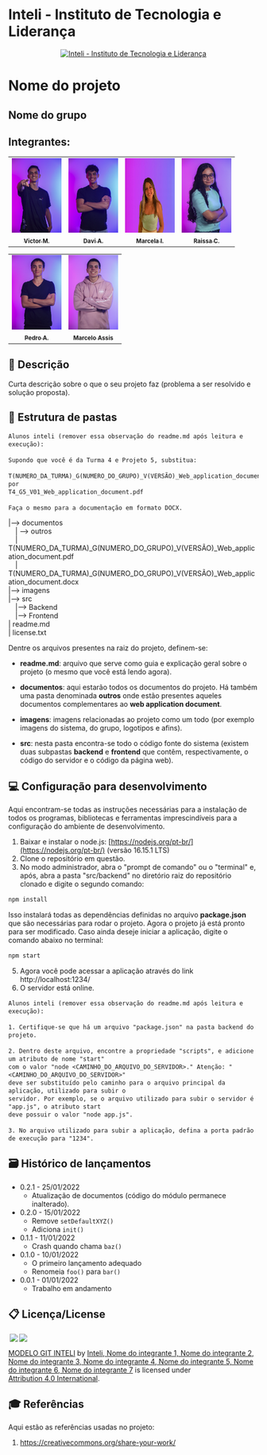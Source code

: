 # Inteli - Instituto de Tecnologia e Liderança 

<p align="center">
<a href= "https://www.inteli.edu.br/"><img src="https://www.inteli.edu.br/wp-content/uploads/2021/08/20172028/marca_1-2.png" alt="Inteli - Instituto de Tecnologia e Liderança" border="0"></a>
</p>

# Nome do projeto

## Nome do grupo

## Integrantes: 
<div align="center">
  <table>
    <tr>
      <td align="center"><a href="https://www.linkedin.com/in/victor-marques-profile/"><img src="./imagens/equipe/victor.jpg" alt="" width="100px;"/><br><sub><b>Victor M.</b></sub></a> <br></td>
      <td align="center"><a href="https://www.linkedin.com/in/davi-arantes-308949264/"><img src="./imagens/equipe/davi.jpg" alt="" width="100px;"><br><sub><b>Davi A.</b></sub></a></td>
      <td align="center"><a href="https://www.linkedin.com/in/marcela-issa-838674268/"><img src="./imagens/equipe/marcela.jpg" alt="" width="100px;"  height="150px"><br><sub><b>Marcela I.</b></sub></a></td>
      <td align="center"><a href="https://www.linkedin.com/in/raissa-moraes-a89179264/"><img src="./imagens/equipe/raissa.jpg" alt="" width="100px;"><br><sub><b>Raissa C.</b></sub></a></td>
    </tr>
  </table>
</div>

<div align="center">
  <table>
    <tr>
      <td align="center"><a href="https://www.linkedin.com/in/pedro-auler-a3b23021a/"><img src="./imagens/equipe/pedro.jpg" alt="" width="100px;"/><br><sub><b>Pedro A.</b></sub></a> <br></td>
      <td align="center"><a href="https://www.linkedin.com/in/marcelomiguelassis/"><img src="./imagens/equipe/marcelo.jpg" alt="" width="100px;"><br><sub><b>Marcelo Assis</b></sub></a></td>
    </tr>
  </table>
</div>

## 📝 Descrição

Curta descrição sobre o que o seu projeto faz (problema a ser resolvido e solução proposta).

## 📁 Estrutura de pastas

```
Alunos inteli (remover essa observação do readme.md após leitura e execução):

Supondo que você é da Turma 4 e Projeto 5, substitua:

T(NUMERO_DA_TURMA)_G(NUMERO_DO_GRUPO)_V(VERSÃO)_Web_application_document.pdf
por
T4_G5_V01_Web_application_document.pdf

Faça o mesmo para a documentação em formato DOCX.
```

|--> documentos<br>
  &emsp;| --> outros <br>
  &emsp;| T(NUMERO_DA_TURMA)_G(NUMERO_DO_GRUPO)_V(VERSÃO)_Web_application_document.pdf<br>
  &emsp;| T(NUMERO_DA_TURMA)_G(NUMERO_DO_GRUPO)_V(VERSÃO)_Web_application_document.docx<br>
|--> imagens<br>
|--> src<br>
  &emsp;|--> Backend<br>
  &emsp;|--> Frontend<br>
| readme.md<br>
| license.txt

Dentre os arquivos presentes na raiz do projeto, definem-se:

- <b>readme.md</b>: arquivo que serve como guia e explicação geral sobre o projeto (o mesmo que você está lendo agora).

- <b>documentos</b>: aqui estarão todos os documentos do projeto. Há também uma pasta denominada <b>outros</b> onde estão presentes aqueles documentos complementares ao <b>web application document</b>.

- <b>imagens</b>: imagens relacionadas ao projeto como um todo (por exemplo imagens do sistema, do grupo, logotipos e afins).

- <b>src</b>: nesta pasta encontra-se todo o código fonte do sistema (existem duas subpastas <b>backend</b> e <b>frontend</b> que contêm, respectivamente, o código do servidor e o código da página web).

## 💻 Configuração para desenvolvimento

Aqui encontram-se todas as instruções necessárias para a instalação de todos os programas, bibliotecas e ferramentas imprescindíveis para a configuração do ambiente de desenvolvimento.

1.  Baixar e instalar o node.js:  [https://nodejs.org/pt-br/](https://nodejs.org/pt-br/) (versão 16.15.1 LTS)
2. Clone o repositório em questão.
3.  No modo administrador, abra o "prompt de comando" ou o "terminal" e, após,  abra a pasta "src/backend" no diretório raiz do repositório clonado e digite o segundo comando:

```sh
npm install
```

Isso instalará todas as dependências definidas no arquivo <b>package.json</b> que são necessárias para rodar o projeto. Agora o projeto já está pronto para ser modificado. Caso ainda deseje iniciar a aplicação, digite o comando abaixo no terminal:

```sh
npm start
```
5. Agora você pode acessar a aplicação através do link http://localhost:1234/
6. O servidor está online.


```
Alunos inteli (remover essa observação do readme.md após leitura e execução):

1. Certifique-se que há um arquivo "package.json" na pasta backend do projeto.

2. Dentro deste arquivo, encontre a propriedade "scripts", e adicione um atributo de nome "start"
com o valor "node <CAMINHO_DO_ARQUIVO_DO_SERVIDOR>." Atenção: "<CAMINHO_DO_ARQUIVO_DO_SERVIDOR>" 
deve ser substituído pelo caminho para o arquivo principal da aplicação, utilizado para subir o
servidor. Por exemplo, se o arquivo utilizado para subir o servidor é "app.js", o atributo start
deve possuir o valor "node app.js".

3. No arquivo utilizado para subir a aplicação, defina a porta padrão de execução para "1234".
````

## 🗃 Histórico de lançamentos

* 0.2.1 - 25/01/2022
    * Atualização de documentos (código do módulo permanece inalterado).
* 0.2.0 - 15/01/2022
    * Remove `setDefaultXYZ()`
    * Adiciona `init()`
* 0.1.1 - 11/01/2022
    * Crash quando chama `baz()`
* 0.1.0 - 10/01/2022
    * O primeiro lançamento adequado
    * Renomeia `foo()` para `bar()`
* 0.0.1 - 01/01/2022
    * Trabalho em andamento

## 📋 Licença/License

<img style="height:22px!important;margin-left:3px;vertical-align:text-bottom;" src="https://mirrors.creativecommons.org/presskit/icons/cc.svg?ref=chooser-v1"><img style="height:22px!important;margin-left:3px;vertical-align:text-bottom;" src="https://mirrors.creativecommons.org/presskit/icons/by.svg?ref=chooser-v1"><p xmlns:cc="http://creativecommons.org/ns#" xmlns:dct="http://purl.org/dc/terms/"><a property="dct:title" rel="cc:attributionURL" href="https://github.com/Spidus/Teste_Final_1">MODELO GIT INTELI</a> by <a rel="cc:attributionURL dct:creator" property="cc:attributionName" href="https://www.yggbrasil.com.br/vr">Inteli, Nome do integrante 1, Nome do integrante 2, Nome do integrante 3, Nome do integrante 4, Nome do integrante 5, Nome do integrante 6, Nome do integrante 7</a> is licensed under <a href="http://creativecommons.org/licenses/by/4.0/?ref=chooser-v1" target="_blank" rel="license noopener noreferrer" style="display:inline-block;">Attribution 4.0 International</a>.</p>

## 🎓 Referências

Aqui estão as referências usadas no projeto:

1. <https://creativecommons.org/share-your-work/>
